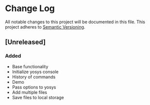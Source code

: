 # Change Log
All notable changes to this project will be documented in this file.
This project adheres to [Semantic Versioning](http://semver.org/).

## [Unreleased]
### Added
- Base functionality
- Initialize yosys console
- History of commands
- Demo
- Pass options to yosys
- Add multiple files
- Save files to local storage
